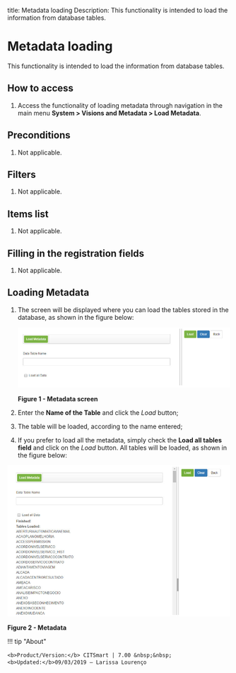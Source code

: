 title: Metadata loading
Description: This functionality is intended to load the information from database tables.
# Metadata loading

This functionality is intended to load the information from database tables.

How to access
-----------------

1. Access the functionality of loading metadata through navigation in the main menu 
**System > Visions and Metadata > Load Metadata**.

Preconditions
---------------

1. Not applicable.

Filters
---------

1. Not applicable.

Items list
-------------------

1. Not applicable.

Filling in the registration fields
--------------------------------------

1. Not applicable.

Loading Metadata
----------------------

1. The screen will be displayed where you can load the tables stored in the database, as shown in the figure below:

    ![Metadados](images/metadados.img1.jpg)
    
    **Figure 1 - Metadata screen**
    
2. Enter the **Name of the Table** and click the *Load* button;

3. The table will be loaded, according to the name entered;

4. If you prefer to load all the metadata, simply check the **Load all tables field** and click on the *Load* button. All tables 
will be loaded, as shown in the figure below:

![Metadados](images/metadados.img2.jpg)

**Figure 2 - Metadata**

!!! tip "About"

    <b>Product/Version:</b> CITSmart | 7.00 &nbsp;&nbsp;
    <b>Updated:</b>09/03/2019 – Larissa Lourenço
